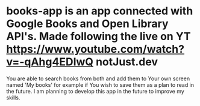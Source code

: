 # books-app is an app connected with Google Books and Open Library API's. Made following the live on YT https://www.youtube.com/watch?v=-qAhg4EDIwQ notJust.dev
You are able to search books from both and add them to Your own screen named 'My books' for example if You wish to save them as a plan to read in the future.
I am planning to develop this app in the future to improve my skills.
